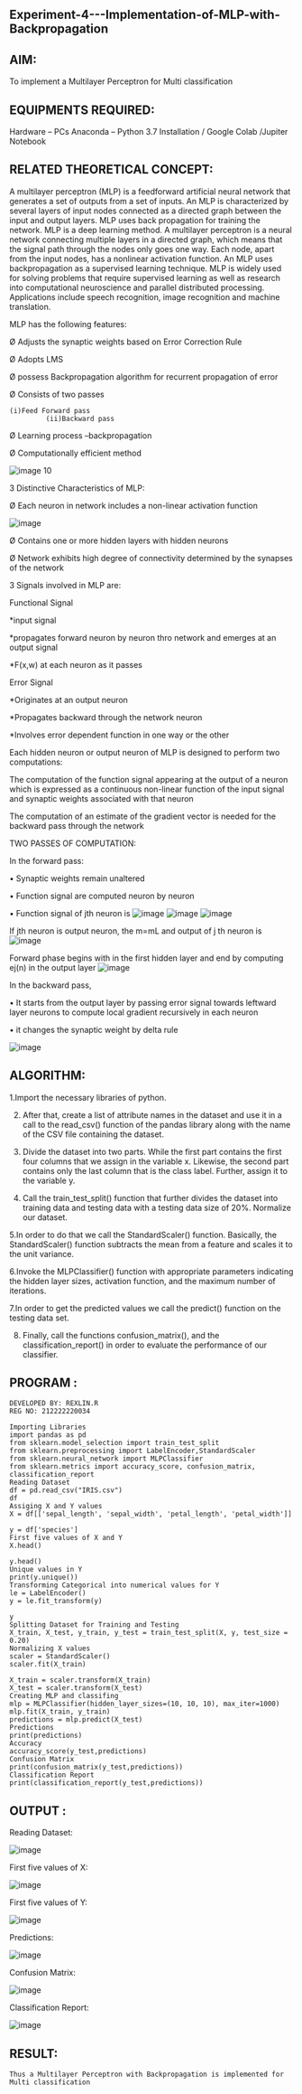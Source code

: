 ## Experiment-4---Implementation-of-MLP-with-Backpropagation

## AIM:
To implement a Multilayer Perceptron for Multi classification

## EQUIPMENTS REQUIRED:
Hardware – PCs
Anaconda – Python 3.7 Installation / Google Colab /Jupiter Notebook

## RELATED THEORETICAL CONCEPT:

A multilayer perceptron (MLP) is a feedforward artificial neural network that generates a set of outputs from a set of inputs. An MLP is characterized by several layers of input nodes connected as a directed graph between the input and output layers. MLP uses back propagation for training the network. MLP is a deep learning method.
A multilayer perceptron is a neural network connecting multiple layers in a directed graph, which means that the signal path through the nodes only goes one way. Each node, apart from the input nodes, has a nonlinear activation function. An MLP uses backpropagation as a supervised learning technique.
MLP is widely used for solving problems that require supervised learning as well as research into computational neuroscience and parallel distributed processing. Applications include speech recognition, image recognition and machine translation.
 
MLP has the following features:

Ø  Adjusts the synaptic weights based on Error Correction Rule

Ø  Adopts LMS

Ø  possess Backpropagation algorithm for recurrent propagation of error

Ø  Consists of two passes

  	(i)Feed Forward pass
	         (ii)Backward pass
           
Ø  Learning process –backpropagation

Ø  Computationally efficient method

![image 10](https://user-images.githubusercontent.com/112920679/198804559-5b28cbc4-d8f4-4074-804b-2ebc82d9eb4a.jpg)

3 Distinctive Characteristics of MLP:

Ø  Each neuron in network includes a non-linear activation function

![image](https://user-images.githubusercontent.com/112920679/198814300-0e5fccdf-d3ea-4fa0-b053-98ca3a7b0800.png)

Ø  Contains one or more hidden layers with hidden neurons

Ø  Network exhibits high degree of connectivity determined by the synapses of the network

3 Signals involved in MLP are:

 Functional Signal

*input signal

*propagates forward neuron by neuron thro network and emerges at an output signal

*F(x,w) at each neuron as it passes

Error Signal

   *Originates at an output neuron
   
   *Propagates backward through the network neuron
   
   *Involves error dependent function in one way or the other
   
Each hidden neuron or output neuron of MLP is designed to perform two computations:

The computation of the function signal appearing at the output of a neuron which is expressed as a continuous non-linear function of the input signal and synaptic weights associated with that neuron

The computation of an estimate of the gradient vector is needed for the backward pass through the network

TWO PASSES OF COMPUTATION:

In the forward pass:

•       Synaptic weights remain unaltered

•       Function signal are computed neuron by neuron

•       Function signal of jth neuron is
            ![image](https://user-images.githubusercontent.com/112920679/198814313-2426b3a2-5b8f-489e-af0a-674cc85bd89d.png)
            ![image](https://user-images.githubusercontent.com/112920679/198814328-1a69a3cd-7e02-4829-b773-8338ac8dcd35.png)
            ![image](https://user-images.githubusercontent.com/112920679/198814339-9c9e5c30-ac2d-4f50-910c-9732f83cabe4.png)



If jth neuron is output neuron, the m=mL  and output of j th neuron is
               ![image](https://user-images.githubusercontent.com/112920679/198814349-a6aee083-d476-41c4-b662-8968b5fc9880.png)

Forward phase begins with in the first hidden layer and end by computing ej(n) in the output layer
![image](https://user-images.githubusercontent.com/112920679/198814353-276eadb5-116e-4941-b04e-e96befae02ed.png)


In the backward pass,

•       It starts from the output layer by passing error signal towards leftward layer neurons to compute local gradient recursively in each neuron

•        it changes the synaptic weight by delta rule

![image](https://user-images.githubusercontent.com/112920679/198814362-05a251fd-fceb-43cd-867b-75e6339d870a.png)



## ALGORITHM:

1.Import the necessary libraries of python.

2. After that, create a list of attribute names in the dataset and use it in a call to the read_csv() function of the pandas library along with the name of the CSV file containing the dataset.

3. Divide the dataset into two parts. While the first part contains the first four columns that we assign in the variable x. Likewise, the second part contains only the last column that is the class label. 
 Further, assign it to the variable y.

4. Call the train_test_split() function that further divides the dataset into training data and testing data with a testing data size of 20%.
 Normalize our dataset. 

5.In order to do that we call the StandardScaler() function. Basically, the StandardScaler() function subtracts the mean from a feature and scales it to the unit variance.

6.Invoke the MLPClassifier() function with appropriate parameters indicating the hidden layer sizes, activation function, and the maximum number of iterations.

7.In order to get the predicted values we call the predict() function on the testing data set.

8. Finally, call the functions confusion_matrix(), and the classification_report() in order to evaluate the performance of our classifier.

## PROGRAM :
```
DEVELOPED BY: REXLIN.R
REG NO: 212222220034
```
```
Importing Libraries
import pandas as pd
from sklearn.model_selection import train_test_split
from sklearn.preprocessing import LabelEncoder,StandardScaler
from sklearn.neural_network import MLPClassifier
from sklearn.metrics import accuracy_score, confusion_matrix, classification_report
Reading Dataset
df = pd.read_csv("IRIS.csv")
df
Assiging X and Y values
X = df[['sepal_length', 'sepal_width', 'petal_length', 'petal_width']]
  
y = df['species']
First five values of X and Y
X.head()

y.head()
Unique values in Y
print(y.unique())
Transforming Categorical into numerical values for Y
le = LabelEncoder()
y = le.fit_transform(y)

y
Splitting Dataset for Training and Testing
X_train, X_test, y_train, y_test = train_test_split(X, y, test_size = 0.20)
Normalizing X values
scaler = StandardScaler()  
scaler.fit(X_train)

X_train = scaler.transform(X_train)  
X_test = scaler.transform(X_test)
Creating MLP and classifing
mlp = MLPClassifier(hidden_layer_sizes=(10, 10, 10), max_iter=1000)  
mlp.fit(X_train, y_train)  
predictions = mlp.predict(X_test) 
Predictions
print(predictions)
Accuracy
accuracy_score(y_test,predictions)
Confusion Matrix
print(confusion_matrix(y_test,predictions))
Classification Report
print(classification_report(y_test,predictions))
```

## OUTPUT :

Reading Dataset:

![image](https://github.com/rexlinrajan2004/Experiment-4---Implementation-of-MLP-with-Backpropagation/assets/119406566/ee439a25-b8fe-4ec8-be6a-a5c9582abcf1)

First five values of X:

![image](https://github.com/rexlinrajan2004/Experiment-4---Implementation-of-MLP-with-Backpropagation/assets/119406566/7491cf44-ac10-4a23-a17b-fcd45f80c4ed)

First five values of Y:

![image](https://github.com/rexlinrajan2004/Experiment-4---Implementation-of-MLP-with-Backpropagation/assets/119406566/c837dded-e71f-480c-b387-10212f94e873)

Predictions:

![image](https://github.com/rexlinrajan2004/Experiment-4---Implementation-of-MLP-with-Backpropagation/assets/119406566/e8be5b30-634d-4d18-8791-e9c1b79b8f81)

Confusion Matrix:

![image](https://github.com/rexlinrajan2004/Experiment-4---Implementation-of-MLP-with-Backpropagation/assets/119406566/3be34c84-442b-40de-bf1b-ed0c5d7b84ff)

Classification Report:

![image](https://github.com/rexlinrajan2004/Experiment-4---Implementation-of-MLP-with-Backpropagation/assets/119406566/2b9268c6-84d0-4c4a-a2d8-85faa006b03f)

## RESULT:
```
Thus a Multilayer Perceptron with Backpropagation is implemented for Multi classification
```
